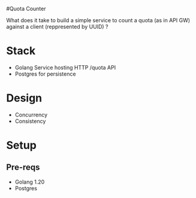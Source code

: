 #Quota Counter

What does it take to build a simple service to count a quota (as in API GW) against a client (reppresented by UUID) ?

# Stack

- Golang Service hosting HTTP /quota API
- Postgres for persistence

# Design
- Concurrency
- Consistency

# Setup

## Pre-reqs 
- Golang 1.20
- Postgres


